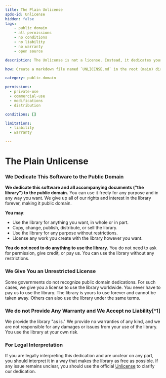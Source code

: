 ```yaml
---
title: The Plain Unlicense
spdx-id: Unlicense
hidden: false
tags:
    - public domain
    - all permissions
    - no conditions
    - no liability
    - no warranty
    - open source

description: The Unlicense is not a license. Instead, it dedicates your work to the public domain. Some places don't accept public domain dedications, so the Unlicense also provides a backup plan: a completely unrestricted license with no conditions. With the Unlicense, people can use your work however they want without any restrictions and without providing any acknowledging you.

how: Create a markdown file named `UNLICENSE.md` in the root (main) directory of your source code and copy the Plain Unlicense text into the markdown file.

category: public-domain

permissions:
  - private-use
  - commercial-use
  - modifications
  - distribution

conditions: []

limitations:
  - liability
  - warranty

---
```

# The Plain Unlicense

### We Dedicate This Software to the Public Domain

**We dedicate this software and all accompanying documents ("the library") to the public domain.** You can use it freely for any purpose and in any way you want. We give up all of our rights and interest in the library forever, making it public domain.

**You may**:

- Use the library for anything you want, in whole or in part.
- Copy, change, publish, distribute, or sell the library.
- Use the library for any purpose without restrictions.
- License any work you create with the library however you want.

**You do not need to do anything to use the library.** You do not need to ask for permission, give credit, or pay us. You can use the library without any restrictions.

### We Give You an Unrestricted License

Some governments do not recognize public domain dedications. For such cases, we give you a license to use the library worldwide. You never have to pay us to use the library. The library is yours to use forever and cannot be taken away. Others can also use the library under the same terms.

### We do not Provide Any Warranty and We Accept no Liability[^1]

We provide the library "as is." We provide no warranties of any kind, and we are not responsible for any damages or issues from your use of the library. You use the library at your own risk.

### For Legal Interpretation

If you are legally interpreting this dedication and are unclear on any part, you should interpret it in a way that makes the library as free as possible. If any issue remains unclear, you should use the official [Unlicense](https://unlicense.org/UNLICENSE) to clarify our dedication.
